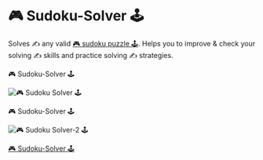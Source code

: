 # 🎮 Sudoku-Solver 🕹️
Solves ✍️ any valid <a href="https://github.com/hemant467/Sudoku-Solver">🎮 sudoku puzzle 🕹️</a>. Helps you to improve &amp; check your solving ✍️ skills and practice solving ✍️ strategies.

🎮 Sudoku-Solver 🕹️

![🎮 Sudoku Solver 🕹️](https://github.com/hemant467/Sudoku-Solver/assets/85243370/1505085a-eeb1-4e95-aa82-46a6546cd941)

🎮 Sudoku-Solver 🕹️

![🎮 Sudoku Solver-2 🕹️](https://github.com/hemant467/Sudoku-Solver/assets/85243370/9222d15b-54a9-4304-914c-3643860b15bd)

<a href="https://github.com/hemant467/Sudoku-Solver">🎮 Sudoku-Solver 🕹️</a>
